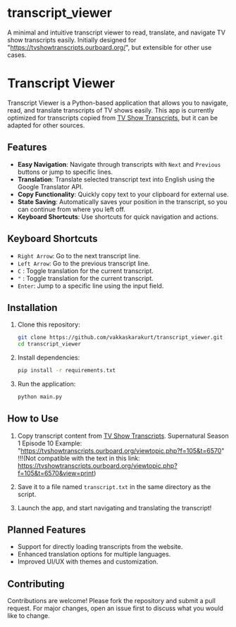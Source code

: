 # transcript_viewer
A minimal and intuitive transcript viewer to read, translate, and navigate TV show transcripts easily. Initially designed for "https://tvshowtranscripts.ourboard.org/", but extensible for other use cases.

# Transcript Viewer

Transcript Viewer is a Python-based application that allows you to navigate, read, and translate transcripts of TV shows easily. This app is currently optimized for transcripts copied from [TV Show Transcripts](https://tvshowtranscripts.ourboard.org/), but it can be adapted for other sources.

## Features

- **Easy Navigation**: Navigate through transcripts with `Next` and `Previous` buttons or jump to specific lines.
- **Translation**: Translate selected transcript text into English using the Google Translator API.
- **Copy Functionality**: Quickly copy text to your clipboard for external use.
- **State Saving**: Automatically saves your position in the transcript, so you can continue from where you left off.
- **Keyboard Shortcuts**: Use shortcuts for quick navigation and actions.

## Keyboard Shortcuts

- `Right Arrow`: Go to the next transcript line.
- `Left Arrow`: Go to the previous transcript line.
- `C` : Toggle translation for the current transcript.
- `"` : Toggle translation for the current transcript.
- `Enter`: Jump to a specific line using the input field.

## Installation

1. Clone this repository:
   ```bash
   git clone https://github.com/vakkaskarakurt/transcript_viewer.git
   cd transcript_viewer
   ```

2. Install dependencies:
   ```bash
   pip install -r requirements.txt
   ```

3. Run the application:
   ```bash
   python main.py
   ```

## How to Use

1. Copy transcript content from [TV Show Transcripts](https://tvshowtranscripts.ourboard.org/). 
Supernatural Season 1 Episode 10 Example:  "https://tvshowtranscripts.ourboard.org/viewtopic.php?f=105&t=6570"
!!!(Not compatible with the text in this link: https://tvshowtranscripts.ourboard.org/viewtopic.php?f=105&t=6570&view=print)

2. Save it to a file named `transcript.txt` in the same directory as the script.
3. Launch the app, and start navigating and translating the transcript!

## Planned Features

- Support for directly loading transcripts from the website.
- Enhanced translation options for multiple languages.
- Improved UI/UX with themes and customization.

## Contributing

Contributions are welcome! Please fork the repository and submit a pull request. For major changes, open an issue first to discuss what you would like to change.
